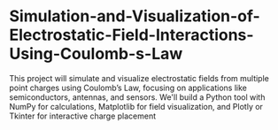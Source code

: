 # Simulation-and-Visualization-of-Electrostatic-Field-Interactions-Using-Coulomb-s-Law
This project will simulate and visualize electrostatic fields from multiple point charges using Coulomb’s Law, focusing on applications like semiconductors, antennas, and sensors. We'll build a Python tool with NumPy for calculations, Matplotlib for field visualization, and Plotly or Tkinter for interactive charge placement
